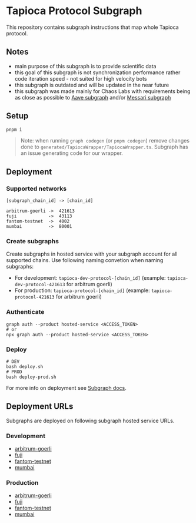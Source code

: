 # Tapioca Protocol Subgraph

This repository contains subgraph instructions that map whole Tapioca protocol.

## Notes
- main purpose of this subgraph is to provide scientific data
- this goal of this subgraph is not synchronization performance rather code iteration speed - not suited for high velocity bots
- this subgraph is outdated and will be updated in the near future
- this subgraph was made mainly for Chaos Labs with requirements being as close as possible to [Aave subgraph](https://github.com/aave/protocol-subgraphs/blob/main/schemas/v3.schema.graphql) and/or [Messari subgraph](https://github.com/messari/subgraphs/blob/master/schema-lending.graphql)


## Setup

```bash
pnpm i
```

> Note: when running `graph codegen` (or `pnpm codegen`) remove changes done to `generated/TapiocaWrapper/TapiocaWrapper.ts`. Subgraph has an issue generating code for our wrapper.

## Deployment

### Supported networks
`[subgraph_chain_id] -> [chain_id]`
```
arbitrum-goerli ->  421613
fuji            ->  43113
fantom-testnet  ->  4002
mumbai          ->  80001
```

### Create subgraphs
Create subgraphs in hosted service with your subgraph account for all supported chains. Use following naming convetion when naming
subgraphs:

- For development: `tapioca-dev-protocol-[chain_id]` (example: `tapioca-dev-protocol-421613` for arbitrum goerli)
- For production: `tapioca-protocol-[chain_id]` (example: `tapioca-protocol-421613` for arbitrum goerli)

### Authenticate
```
graph auth --product hosted-service <ACCESS_TOKEN>
# or
npx graph auth --product hosted-service <ACCESS_TOKEN>
```

### Deploy
```
# DEV
bash deploy.sh
# PROD
bash deploy-prod.sh
```

For more info on deployment see [Subgraph docs](https://thegraph.com/docs/en/deploying/deploying-a-subgraph-to-hosted/).

## Deployment URLs

Subgraphs are deployed on following subgraph hosted service URLs.

### Development
- [arbitrum-goerli](https://thegraph.com/hosted-service/subgraph/0xshippor/tapioca-dev-protocol-421613)
- [fuji](https://thegraph.com/hosted-service/subgraph/0xshippor/tapioca-dev-protocol-43113)
- [fantom-testnet](https://thegraph.com/hosted-service/subgraph/0xshippor/tapioca-dev-protocol-4002)
- [mumbai](https://thegraph.com/hosted-service/subgraph/0xshippor/tapioca-dev-protocol-80001)

### Production
- [arbitrum-goerli](https://thegraph.com/hosted-service/subgraph/0xshippor/tapioca-protocol-421613)
- [fuji](https://thegraph.com/hosted-service/subgraph/0xshippor/tapioca-protocol-43113)
- [fantom-testnet](https://thegraph.com/hosted-service/subgraph/0xshippor/tapioca-protocol-4002)
- [mumbai](https://thegraph.com/hosted-service/subgraph/0xshippor/tapioca-protocol-80001)
